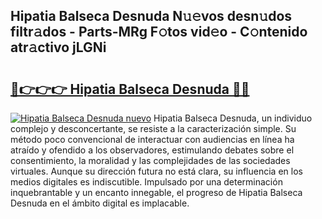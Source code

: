 ## Hipatia Balseca Desnuda N𝚞𝚎vos desn𝚞dos filtr𝚊dos - Parts-MRg F𝚘tos vid𝚎o - C𝚘ntenido atr𝚊ctivo jLGNi

# <h2><a href="http://mb2gln.tromn.icu/?c=Hipatia+Balseca+Desnuda">🔗👉👉👉 Hipatia Balseca Desnuda 🔗🔗</a></h2>

[![Hipatia Balseca Desnuda nuevo](https://i.imgur.com/pEAQMta.gif)](http://mb2gln.tromn.icu/?c=Hipatia+Balseca+Desnuda)
Hipatia Balseca Desnuda, un individuo complejo y desconcertante, se resiste a la caracterización simple. Su método poco convencional de interactuar con audiencias en línea ha atraído y ofendido a los observadores, estimulando debates sobre el consentimiento, la moralidad y las complejidades de las sociedades virtuales. Aunque su dirección futura no está clara, su influencia en los medios digitales es indiscutible. Impulsado por una determinación inquebrantable y un encanto innegable, el progreso de Hipatia Balseca Desnuda en el ámbito digital es implacable.
